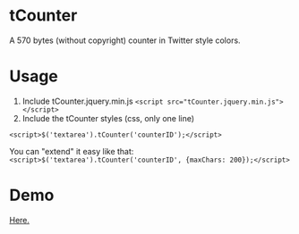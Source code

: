# tCounter
A 570 bytes (without copyright) counter in Twitter style colors.

# Usage
1. Include tCounter.jquery.min.js `<script src="tCounter.jquery.min.js"></script>`
2. Include the tCounter styles (css, only one line)

`<script>$('textarea').tCounter('counterID');</script>`

You can "extend" it easy like that:
`<script>$('textarea').tCounter('counterID', {maxChars: 200});</script>`

# Demo
[Here.](http://kurtextrem.github.com/tCounter)
